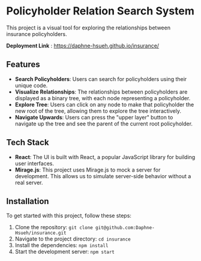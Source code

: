 # Policyholder Relation Search System

This project is a visual tool for exploring the relationships between insurance policyholders.

**Deployment Link** : https://daphne-hsueh.github.io/insurance/

## Features

- **Search Policyholders**: Users can search for policyholders using their unique code.
- **Visualize Relationships**: The relationships between policyholders are displayed as a binary tree, with each node representing a policyholder.
- **Explore Tree**: Users can click on any node to make that policyholder the new root of the tree, allowing them to explore the tree interactively.
- **Navigate Upwards**: Users can press the "upper layer" button to navigate up the tree and see the parent of the current root policyholder.

## Tech Stack

- **React**: The UI is built with React, a popular JavaScript library for building user interfaces.
- **Mirage.js**: This project uses Mirage.js to mock a server for development. This allows us to simulate server-side behavior without a real server.

## Installation

To get started with this project, follow these steps:

1. Clone the repository: `git clone git@github.com:Daphne-Hsueh/insurance.git`
2. Navigate to the project directory: `cd insurance`
3. Install the dependencies: `npm install`
4. Start the development server: `npm start`
